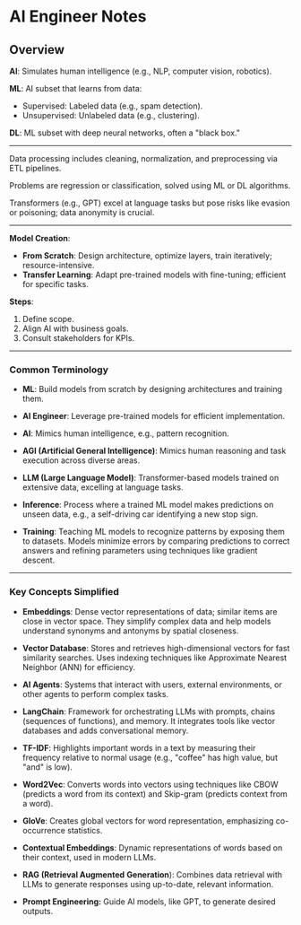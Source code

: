 # AI Engineer Notes

## Overview

**AI**: Simulates human intelligence (e.g., NLP, computer vision, robotics).

**ML**: AI subset that learns from data:

- Supervised: Labeled data (e.g., spam detection).
- Unsupervised: Unlabeled data (e.g., clustering).

**DL**: ML subset with deep neural networks, often a "black box."

---

Data processing includes cleaning, normalization, and preprocessing via ETL pipelines.

Problems are regression or classification, solved using ML or DL algorithms.

Transformers (e.g., GPT) excel at language tasks but pose risks like evasion or poisoning; data anonymity is crucial.

---

**Model Creation**:

- **From Scratch**: Design architecture, optimize layers, train iteratively; resource-intensive.
- **Transfer Learning**: Adapt pre-trained models with fine-tuning; efficient for specific tasks.

**Steps**:

1. Define scope.
2. Align AI with business goals.
3. Consult stakeholders for KPIs.

---

### Common Terminology

- **ML**: Build models from scratch by designing architectures and training them.

- **AI Engineer**: Leverage pre-trained models for efficient implementation.

- **AI**: Mimics human intelligence, e.g., pattern recognition.

- **AGI (Artificial General Intelligence)**: Mimics human reasoning and task execution across diverse areas.

- **LLM (Large Language Model)**: Transformer-based models trained on extensive data, excelling at language tasks.

- **Inference**: Process where a trained ML model makes predictions on unseen data, e.g., a self-driving car identifying a new stop sign.

- **Training**: Teaching ML models to recognize patterns by exposing them to datasets. Models minimize errors by comparing predictions to correct answers and refining parameters using techniques like gradient descent.

---

### Key Concepts Simplified

- **Embeddings**: Dense vector representations of data; similar items are close in vector space. They simplify complex data and help models understand synonyms and antonyms by spatial closeness.

- **Vector Database**: Stores and retrieves high-dimensional vectors for fast similarity searches. Uses indexing techniques like Approximate Nearest Neighbor (ANN) for efficiency.

- **AI Agents**: Systems that interact with users, external environments, or other agents to perform complex tasks.

- **LangChain**: Framework for orchestrating LLMs with prompts, chains (sequences of functions), and memory. It integrates tools like vector databases and adds conversational memory.

- **TF-IDF**: Highlights important words in a text by measuring their frequency relative to normal usage (e.g., "coffee" has high value, but "and" is low).

- **Word2Vec**: Converts words into vectors using techniques like CBOW (predicts a word from its context) and Skip-gram (predicts context from a word).

- **GloVe**: Creates global vectors for word representation, emphasizing co-occurrence statistics.

- **Contextual Embeddings**: Dynamic representations of words based on their context, used in modern LLMs.

- **RAG (Retrieval Augmented** **Generation**): Combines data retrieval with LLMs to generate responses using up-to-date, relevant information.

- **Prompt Engineering:** Guide AI models, like GPT, to generate desired outputs.

